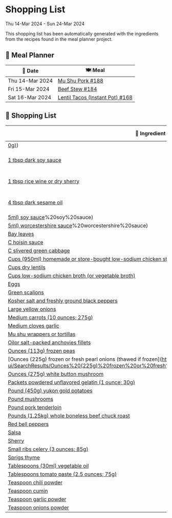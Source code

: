 # Shopping List

Thu 14-Mar 2024 - Sun 24-Mar 2024

This shopping list has been automatically generated with the ingredients from the recipes found in the meal planner project.

## 📅 Meal Planner

|📅 Date| 🍽️ Meal|
|----|----|
|Thu 14-Mar 2024|[Mu Shu Pork #188](https://github.com/bryanbr23/Recipes/issues/188)|
|Fri 15-Mar 2024|[Beef Stew #184](https://github.com/bryanbr23/Recipes/issues/184)|
|Sat 16-Mar 2024|[Lentil Tacos (Instant Pot) #168](https://github.com/bryanbr23/Recipes/issues/168)|

## 🛒 Shopping List

| 🍌 Ingredient| ⚖️ Measurement|
|----------|-----------|
|[0g)](https://www.sainsburys.co.uk/gol-ui/SearchResults/0g))|2|
|[1 tbsp dark soy sauce](https://www.sainsburys.co.uk/gol-ui/SearchResults/1%20tbsp%20dark%20soy%20sauce)|1 Tbsp Dark Soy Sauce tbsp|
|[1 tbsp rice wine or dry sherry](https://www.sainsburys.co.uk/gol-ui/SearchResults/1%20tbsp%20rice%20wine%20or%20dry%20sherry)|1 Tbsp Rice Wine or Dry Sherry tbsp|
|[4 tbsp dark sesame oil](https://www.sainsburys.co.uk/gol-ui/SearchResults/4%20tbsp%20dark%20sesame%20oil)|4 Tbsp Dark Sesame Oil tbsp|
|[5ml) soy sauce](https://www.sainsburys.co.uk/gol-ui/SearchResults/5ml)%20soy%20sauce)|1|
|[5ml) worcestershire sauce](https://www.sainsburys.co.uk/gol-ui/SearchResults/5ml)%20worcestershire%20sauce)|1|
|[Bay leaves](https://www.sainsburys.co.uk/gol-ui/SearchResults/Bay%20leaves)|2|
|[C hoisin sauce](https://www.sainsburys.co.uk/gol-ui/SearchResults/C%20hoisin%20sauce)|1/2|
|[C slivered green cabbage](https://www.sainsburys.co.uk/gol-ui/SearchResults/C%20slivered%20green%20cabbage)|2|
|[Cups (950ml) homemade or store-bought low-sodium chicken stock](https://www.sainsburys.co.uk/gol-ui/SearchResults/Cups%20(950ml)%20homemade%20or%20store-bought%20low-sodium%20chicken%20stock)|4|
|[Cups dry lentils](https://www.sainsburys.co.uk/gol-ui/SearchResults/Cups%20dry%20lentils)|2|
|[Cups low-sodium chicken broth (or vegetable broth)](https://www.sainsburys.co.uk/gol-ui/SearchResults/Cups%20low-sodium%20chicken%20broth%20(or%20vegetable%20broth))|4|
|[Eggs](https://www.sainsburys.co.uk/gol-ui/SearchResults/Eggs)|4|
|[Green scalions](https://www.sainsburys.co.uk/gol-ui/SearchResults/Green%20scalions)|4|
|[Kosher salt and freshly ground black peppers](https://www.sainsburys.co.uk/gol-ui/SearchResults/Kosher%20salt%20and%20freshly%20ground%20black%20peppers)||
|[Large yellow onions](https://www.sainsburys.co.uk/gol-ui/SearchResults/Large%20yellow%20onions)|1|
|[Medium carrots (10 ounces; 275g)](https://www.sainsburys.co.uk/gol-ui/SearchResults/Medium%20carrots%20(10%20ounces;%20275g))|4|
|[Medium cloves garlic](https://www.sainsburys.co.uk/gol-ui/SearchResults/Medium%20cloves%20garlic)|3|
|[Mu shu wrappers or tortillas](https://www.sainsburys.co.uk/gol-ui/SearchResults/Mu%20shu%20wrappers%20or%20tortillas)|12|
|[Oilor salt-packed anchovies fillets](https://www.sainsburys.co.uk/gol-ui/SearchResults/Oilor%20salt-packed%20anchovies%20fillets)|3|
|[Ounces (113g) frozen peas](https://www.sainsburys.co.uk/gol-ui/SearchResults/Ounces%20(113g)%20frozen%20peas)|4|
|[Ounces (225g) frozen or fresh pearl onions (thawed if frozen](https://www.sainsburys.co.uk/gol-ui/SearchResults/Ounces%20(225g)%20frozen%20or%20fresh%20pearl%20onions%20(thawed%20if%20frozen)|8|
|[Ounces (275g) white button mushroom](https://www.sainsburys.co.uk/gol-ui/SearchResults/Ounces%20(275g)%20white%20button%20mushroom)|10|
|[Packets powdered unflavored gelatin (1 ounce; 30g)](https://www.sainsburys.co.uk/gol-ui/SearchResults/Packets%20powdered%20unflavored%20gelatin%20(1%20ounce;%2030g))|4|
|[Pound (450g) yukon gold potatoes](https://www.sainsburys.co.uk/gol-ui/SearchResults/Pound%20(450g)%20yukon%20gold%20potatoes)|1|
|[Pound mushrooms](https://www.sainsburys.co.uk/gol-ui/SearchResults/Pound%20mushrooms)|1/2|
|[Pound pork tenderloin](https://www.sainsburys.co.uk/gol-ui/SearchResults/Pound%20pork%20tenderloin)|1|
|[Pounds (1.25kg) whole boneless beef chuck roast](https://www.sainsburys.co.uk/gol-ui/SearchResults/Pounds%20(1.25kg)%20whole%20boneless%20beef%20chuck%20roast)|3|
|[Red bell peppers](https://www.sainsburys.co.uk/gol-ui/SearchResults/Red%20bell%20peppers)|1|
|[Salsa](https://www.sainsburys.co.uk/gol-ui/SearchResults/Salsa)|1/2 cup|
|[Sherry](https://www.sainsburys.co.uk/gol-ui/SearchResults/Sherry)|1 cup|
|[Small ribs celery (3 ounces; 85g)](https://www.sainsburys.co.uk/gol-ui/SearchResults/Small%20ribs%20celery%20(3%20ounces;%2085g))|2|
|[Sprigs thyme](https://www.sainsburys.co.uk/gol-ui/SearchResults/Sprigs%20thyme)|4|
|[Tablespoons (30ml) vegetable oil](https://www.sainsburys.co.uk/gol-ui/SearchResults/Tablespoons%20(30ml)%20vegetable%20oil)|2|
|[Tablespoons tomato paste (2.5 ounces; 75g)](https://www.sainsburys.co.uk/gol-ui/SearchResults/Tablespoons%20tomato%20paste%20(2.5%20ounces;%2075g))|3|
|[Teaspoon chili powder](https://www.sainsburys.co.uk/gol-ui/SearchResults/Teaspoon%20chili%20powder)|1|
|[Teaspoon cumin](https://www.sainsburys.co.uk/gol-ui/SearchResults/Teaspoon%20cumin)|1/2|
|[Teaspoon garlic powder](https://www.sainsburys.co.uk/gol-ui/SearchResults/Teaspoon%20garlic%20powder)|1|
|[Teaspoon onions powder](https://www.sainsburys.co.uk/gol-ui/SearchResults/Teaspoon%20onions%20powder)|1|
